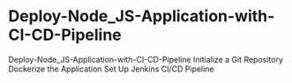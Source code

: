 # Deploy-Node_JS-Application-with-CI-CD-Pipeline
Deploy-Node_JS-Application-with-CI-CD-Pipeline
 Initialize a Git Repository
 Dockerize the Application
 Set Up Jenkins CI/CD Pipeline
